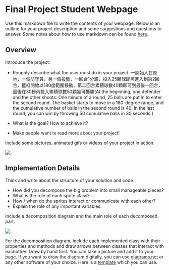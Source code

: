 <link rel="stylesheet" type="text/css" media="all" href="style.css" />

# Final Project Student Webpage

Use this markdown file to write the contents of your webpage. Below is an outline for your project description and some suggestions and questions to answer. Some notes about how to use markdown can be found [here](markdown_notes.md).

## Overview
Introduce the project:
- Roughly describe what the user must do in your project.
一開始人在原地，一個防守員，另一個投籃，一回合1分鐘，投入25顆球即可進入到第2回合，籃框開始以180度範圍移動，第二回合累積球數40顆即可到最後一回合，最後在30秒內投入累積球數50顆幾可獲勝(At the beginning, one defender and the other shoots. One minute of a round, 25 balls are put in to enter the second round. The basket starts to move in a 180-degree range, and the cumulative number of balls in the second round is 40. In the last round, you can win by throwing 50 cumulative balls in 30 seconds.)
- What is the goal? How to achieve it?

- Make people want to read more about your project!


Include some pictures, animated gifs or videos of your project in action.

![](diagran.jpg)



## Implementation Details

Think and write about the structure of your solution and code. 

- How did you decompose the big problem into small manageable pieces? 
- What is the role of each sprite class? 
- How / when do the sprites interact or communicate with each other? 
- Explain the role of any important variables.

Include a decomposition diagram and the main role of each decomposed part. 

![](diagram.svg)

For the decomposition diagram, include each implemented class with their properties and methods and draw arrows between classes that interact with eachother. Draw by hand first. You can take a picture and add it to your page. If you want to draw the diagram digitally, you can use [diagrams.net](https://app.diagrams.net/) or any other software of your choice. Here is a [template](https://app.diagrams.net/#G1L7rig3DPeSpGgIQCM0IddXcho81k86jn) which you can use.
